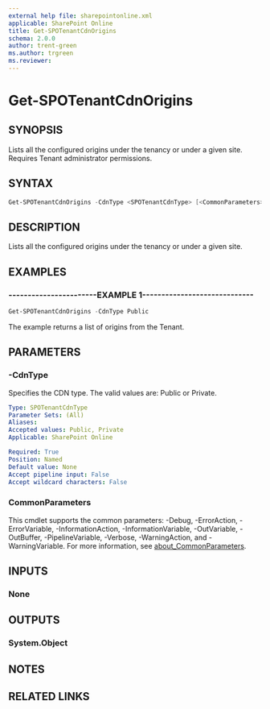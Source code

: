 ```yaml
---
external help file: sharepointonline.xml
applicable: SharePoint Online
title: Get-SPOTenantCdnOrigins
schema: 2.0.0
author: trent-green
ms.author: trgreen
ms.reviewer:
---
```


# Get-SPOTenantCdnOrigins

## SYNOPSIS

Lists all the configured origins under the tenancy or under a given site. Requires Tenant administrator permissions.

## SYNTAX

```powershell
Get-SPOTenantCdnOrigins -CdnType <SPOTenantCdnType> [<CommonParameters>]
```

## DESCRIPTION

Lists all the configured origins under the tenancy or under a given site.

## EXAMPLES

### -----------------------EXAMPLE 1-----------------------------

```powershell
Get-SPOTenantCdnOrigins -CdnType Public
```

The example returns a list of origins from the Tenant.

## PARAMETERS

### -CdnType

Specifies the CDN type. The valid values are: Public or Private.

```yaml
Type: SPOTenantCdnType
Parameter Sets: (All)
Aliases:
Accepted values: Public, Private
Applicable: SharePoint Online

Required: True
Position: Named
Default value: None
Accept pipeline input: False
Accept wildcard characters: False
```

### CommonParameters

This cmdlet supports the common parameters: -Debug, -ErrorAction, -ErrorVariable, -InformationAction, -InformationVariable, -OutVariable, -OutBuffer, -PipelineVariable, -Verbose, -WarningAction, and -WarningVariable. For more information, see [about_CommonParameters](https://go.microsoft.com/fwlink/?LinkID=113216).

## INPUTS

### None

## OUTPUTS

### System.Object

## NOTES

## RELATED LINKS
